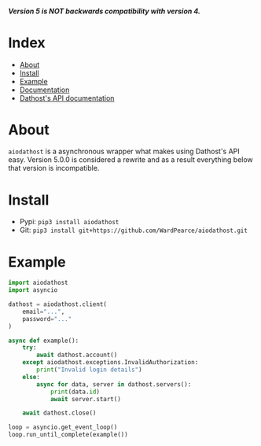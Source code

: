 ##### Version 5 is NOT backwards compatibility with version 4.

# Index
- [About](#about)
- [Install](#install)
- [Example](#example)
- [Documentation](/docs/README.md)
- [Dathost's API documentation](https://dathost.net/api)

# About
``aiodathost`` is a asynchronous wrapper what makes using Dathost's API easy. Version 5.0.0 is considered a rewrite and as a result everything below that version is incompatible.

# Install
- Pypi: `pip3 install aiodathost`
- Git: `pip3 install git+https://github.com/WardPearce/aiodathost.git`

# Example

```python
import aiodathost
import asyncio

dathost = aiodathost.client(
    email="...",
    password="..."
)

async def example():
    try:
        await dathost.account()
    except aiodathost.exceptions.InvalidAuthorization:
        print("Invalid login details")
    else:
        async for data, server in dathost.servers():
            print(data.id)
            await server.start()

    await dathost.close()

loop = asyncio.get_event_loop()
loop.run_until_complete(example())
```